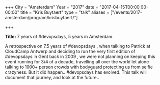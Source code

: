 +++
City = "Amsterdam"
Year = "2017"
date = "2017-04-15T00:00:00-00:00"
title = "Kris Buytaert"
type = "talk"
aliases = ["/events/2017-amsterdam/program/krisbuytaert/"]

+++

<div class="col-md-12">
<p><strong>Title:</strong> 7 years of #devopsdays, 5 years in Amsterdam</p>

<p>
A retrospective on 7.5 years of #devopsdays , when talking to Patrick at CloudCamp Antwerp and deciding to run the very first edition of #devopsdays in Gent back in 2009 , we were not planning on keeping this event running for 3/4 of a decade, travelling all over the world let alone talking to 1000+ person crowds with bodyguard protecting us from selfie crazyness. But it did happen.. #devopsdays has evolved. This talk will document that journey, and look at the future..
</p>

</div>
